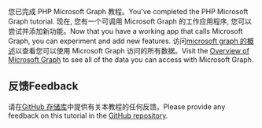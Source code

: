 <!-- markdownlint-disable MD002 MD041 -->

<span data-ttu-id="47039-101">您已完成 PHP Microsoft Graph 教程。</span><span class="sxs-lookup"><span data-stu-id="47039-101">You've completed the PHP Microsoft Graph tutorial.</span></span> <span data-ttu-id="47039-102">现在, 您有一个可调用 Microsoft Graph 的工作应用程序, 您可以尝试并添加新功能。</span><span class="sxs-lookup"><span data-stu-id="47039-102">Now that you have a working app that calls Microsoft Graph, you can experiment and add new features.</span></span> <span data-ttu-id="47039-103">访问[microsoft graph 的概述](/graph/overview)以查看您可以使用 Microsoft Graph 访问的所有数据。</span><span class="sxs-lookup"><span data-stu-id="47039-103">Visit the [Overview of Microsoft Graph](/graph/overview) to see all of the data you can access with Microsoft Graph.</span></span>

## <a name="feedback"></a><span data-ttu-id="47039-104">反馈</span><span class="sxs-lookup"><span data-stu-id="47039-104">Feedback</span></span>

<span data-ttu-id="47039-105">请在[GitHub 存储库](https://github.com/microsoftgraph/msgraph-training-phpapp)中提供有关本教程的任何反馈。</span><span class="sxs-lookup"><span data-stu-id="47039-105">Please provide any feedback on this tutorial in the [GitHub repository](https://github.com/microsoftgraph/msgraph-training-phpapp).</span></span>